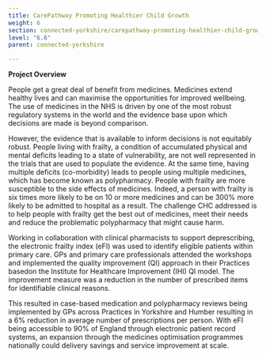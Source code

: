 ```yaml
---
title: CarePathway Promoting Healthier Child Growth
weight: 6
section: connected-yorkshire/carepathway-promoting-healthier-child-growth
level: "6.6"
parent: connected-yorkshire

---
```

**Project Overview**

People get a great deal of benefit from medicines. Medicines extend healthy lives and can maximise the opportunities for improved wellbeing. The use of medicines in the NHS is driven by one of the most robust regulatory systems in the world and the evidence base upon which decisions are made is beyond comparison.

However, the evidence that is available to inform decisions is not equitably robust. People living with frailty, a condition of accumulated physical and mental deficits leading to a state of vulnerability, are not well represented in the trials that are used to populate the evidence. At the same time, having multiple deficits (co-morbidity) leads to people using multiple medicines, which has become known as polypharmacy. People with frailty are more susceptible to the side effects of medicines. Indeed, a person with frailty is six times more likely to be on 10 or more medicines and can be 300% more likely to be admitted to hospital as a result. The challenge CHC addressed is to help people with frailty get the best out of medicines, meet their needs and reduce the problematic polypharmacy that might cause harm.

Working in collaboration with clinical pharmacists to support deprescribing, the electronic frailty index (eFI) was used to identify eligible patients within primary care. GPs and primary care professionals attended the workshops and implemented the quality improvement (QI) approach in their Practices basedon the Institute for Healthcare Improvement (IHI) QI model. The improvement measure was a reduction in the number of prescribed items for identifiable clinical reasons.

This resulted in case-based medication and polypharmacy reviews being implemented by GPs across Practices in Yorkshire and Humber resulting in a 6% reduction in average number of prescriptions per person. With eFI being accessible to 90% of England through electronic patient record systems, an expansion through the medicines optimisation programmes nationally could delivery savings and service improvement at scale. 
